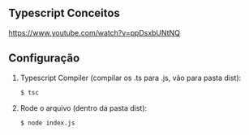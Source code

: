 ## Typescript Conceitos

https://www.youtube.com/watch?v=ppDsxbUNtNQ

## Configuração

1. Typescript Compiler (compilar os .ts para .js, vão para pasta dist):

   ```sh
   $ tsc
   ```

2. Rode o arquivo (dentro da pasta dist):

   ```sh
   $ node index.js
   ```
